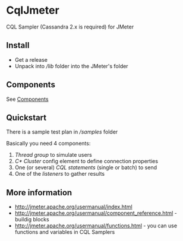 CqlJmeter
=========

CQL Sampler (Cassandra 2.x is required) for JMeter



Install
--------

* Get a release
* Unpack into _/lib_ folder into the JMeter's folder

Components
----------
See [Components](https://github.com/Mishail/CqlJmeter/wiki)


Quickstart
---------
There is a sample test plan in _/samples_ folder

Basically you need 4 components:

1. _Thread group_ to simulate users
2. _C* Cluster_ config element to define connection properties
3. One (or several) _CQL statements_ (single or batch) to send
4. One of the _listeners_ to gather results


More information
------
* http://jmeter.apache.org/usermanual/index.html
* http://jmeter.apache.org/usermanual/component_reference.html - buildig blocks
* http://jmeter.apache.org/usermanual/functions.html - you can use functions and variables in CQL Samplers
